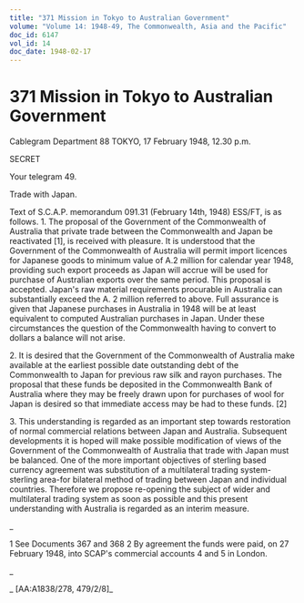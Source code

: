 ```yaml
---
title: "371 Mission in Tokyo to Australian Government"
volume: "Volume 14: 1948-49, The Commonwealth, Asia and the Pacific"
doc_id: 6147
vol_id: 14
doc_date: 1948-02-17
---
```


# 371 Mission in Tokyo to Australian Government

Cablegram Department 88 TOKYO, 17 February 1948, 12.30 p.m.

SECRET

Your telegram 49.

Trade with Japan.

Text of S.C.A.P. memorandum 091.31 (February 14th, 1948) ESS/FT, is as follows. 1. The proposal of the Government of the Commonwealth of Australia that private trade between the Commonwealth and Japan be reactivated [1], is received with pleasure. It is understood that the Government of the Commonwealth of Australia will permit import licences for Japanese goods to minimum value of A.2 million for calendar year 1948, providing such export proceeds as Japan will accrue will be used for purchase of Australian exports over the same period. This proposal is accepted. Japan's raw material requirements procurable in Australia can substantially exceed the A. 2 million referred to above. Full assurance is given that Japanese purchases in Australia in 1948 will be at least equivalent to computed Australian purchases in Japan. Under these circumstances the question of the Commonwealth having to convert to dollars a balance will not arise.

2\. It is desired that the Government of the Commonwealth of Australia make available at the earliest possible date outstanding debt of the Commonwealth to Japan for previous raw silk and rayon purchases. The proposal that these funds be deposited in the Commonwealth Bank of Australia where they may be freely drawn upon for purchases of wool for Japan is desired so that immediate access may be had to these funds. [2]

3\. This understanding is regarded as an important step towards restoration of normal commercial relations between Japan and Australia. Subsequent developments it is hoped will make possible modification of views of the Government of the Commonwealth of Australia that trade with Japan must be balanced. One of the more important objectives of sterling based currency agreement was substitution of a multilateral trading system-sterling area-for bilateral method of trading between Japan and individual countries. Therefore we propose re-opening the subject of wider and multilateral trading system as soon as possible and this present understanding with Australia is regarded as an interim measure.

_

1 See Documents 367 and 368 2 By agreement the funds were paid, on 27 February 1948, into SCAP's commercial accounts 4 and 5 in London.

_

_ [AA:A1838/278, 479/2/8]_
